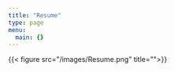 ```yaml
---
title: "Resume"
type: page
menu:
  main: {}
---
```

{{< figure src="/images/Resume.png" title="">}}

